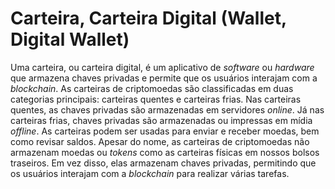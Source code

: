 # Carteira, Carteira Digital (Wallet, Digital Wallet)

Uma carteira, ou carteira digital, é um aplicativo de _software_ ou _hardware_ que armazena chaves privadas e permite que os usuários interajam com a _blockchain_. As carteiras de criptomoedas são classificadas em duas categorias principais: carteiras quentes e carteiras frias. Nas carteiras quentes, as chaves privadas são armazenadas em servidores _online_. Já nas carteiras frias, chaves privadas são armazenadas ou impressas em mídia _offline_. As carteiras podem ser usadas para enviar e receber moedas, bem como revisar saldos. Apesar do nome, as carteiras de criptomoedas não armazenam moedas ou _tokens_ como as carteiras físicas em nossos bolsos traseiros. Em vez disso, elas armazenam chaves privadas, permitindo que os usuários interajam com a _blockchain_ para realizar várias tarefas.
